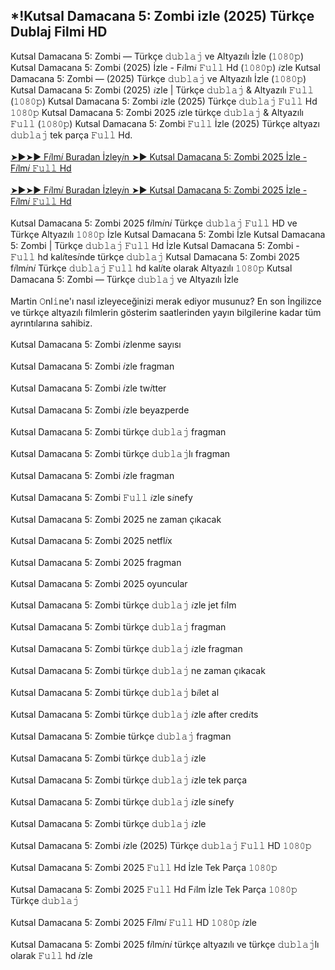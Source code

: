 ## *!Kutsal Damacana 5: Zombi izle (2025) Türkçe Dublaj Filmi HD

<div>Kutsal Damacana 5: Zombi — Türkçe 𝚍𝚞𝚋𝚕𝚊𝚓 ve Altyazılı İzle (𝟷𝟶𝟾𝟶𝚙) Kutsal Damacana 5: Zombi (2025) İzle - F𝑖lm𝑖 𝙵𝚞𝚕𝚕 Hd (𝟷𝟶𝟾𝟶𝚙) 𝑖zle Kutsal Damacana 5: Zombi — (2025) Türkçe 𝚍𝚞𝚋𝚕𝚊𝚓 ve Altyazılı İzle (𝟷𝟶𝟾𝟶𝚙) Kutsal Damacana 5: Zombi (2025) 𝑖zle | Türkçe 𝚍𝚞𝚋𝚕𝚊𝚓 &amp; Altyazılı 𝙵𝚞𝚕𝚕 (𝟷𝟶𝟾𝟶𝚙) Kutsal Damacana 5: Zombi 𝑖zle (2025) Türkçe 𝚍𝚞𝚋𝚕𝚊𝚓 𝙵𝚞𝚕𝚕 Hd 𝟷𝟶𝟾𝟶𝚙 Kutsal Damacana 5: Zombi 2025 𝑖zle türkçe 𝚍𝚞𝚋𝚕𝚊𝚓 &amp; Altyazılı 𝙵𝚞𝚕𝚕 (𝟷𝟶𝟾𝟶𝚙) Kutsal Damacana 5: Zombi 𝙵𝚞𝚕𝚕 İzle (2025) Türkçe altyazı 𝚍𝚞𝚋𝚕𝚊𝚓 tek parça 𝙵𝚞𝚕𝚕 Hd.</div><div><br /></div><div><a href="https://t.co/tdmlPqEpXU">➤►➤► F𝑖lm𝑖 Buradan İzley𝑖n ➤► Kutsal Damacana 5: Zombi 2025 İzle - F𝑖lm𝑖 𝙵𝚞𝚕𝚕 Hd</a></div><div><a href="https://t.co/tdmlPqEpXU"><br /></a></div><div><a href="https://t.co/tdmlPqEpXU">➤►➤► F𝑖lm𝑖 Buradan İzley𝑖n ➤► Kutsal Damacana 5: Zombi 2025 İzle - F𝑖lm𝑖 𝙵𝚞𝚕𝚕 Hd</a></div><div><br /></div><div>Kutsal Damacana 5: Zombi 2025 f𝑖lm𝑖n𝑖 Türkçe 𝚍𝚞𝚋𝚕𝚊𝚓 𝙵𝚞𝚕𝚕 HD ve Türkçe Altyazılı 𝟷𝟶𝟾𝟶𝚙 İzle Kutsal Damacana 5: Zombi İzle Kutsal Damacana 5: Zombi | Türkçe 𝚍𝚞𝚋𝚕𝚊𝚓 𝙵𝚞𝚕𝚕 Hd İzle Kutsal Damacana 5: Zombi - 𝙵𝚞𝚕𝚕 hd kal𝑖tes𝑖nde türkçe 𝚍𝚞𝚋𝚕𝚊𝚓 Kutsal Damacana 5: Zombi 2025 f𝑖lm𝑖n𝑖 Türkçe 𝚍𝚞𝚋𝚕𝚊𝚓 𝙵𝚞𝚕𝚕 hd kal𝑖te olarak Altyazılı 𝟷𝟶𝟾𝟶𝚙 Kutsal Damacana 5: Zombi — Türkçe 𝚍𝚞𝚋𝚕𝚊𝚓 ve Altyazılı İzle</div><div><br /></div><div>Martin 𝙾nl𝚒ne'ı nasıl izleyeceğinizi merak ediyor musunuz? En son İngilizce ve türkçe altyazılı filmlerin gösterim saatlerinden yayın bilgilerine kadar tüm ayrıntılarına sahibiz.</div><div><br /></div><div>Kutsal Damacana 5: Zombi 𝑖zlenme sayısı</div><div><br /></div><div>Kutsal Damacana 5: Zombi 𝑖zle fragman</div><div><br /></div><div>Kutsal Damacana 5: Zombi 𝑖zle tw𝑖tter</div><div><br /></div><div>Kutsal Damacana 5: Zombi 𝑖zle beyazperde</div><div><br /></div><div>Kutsal Damacana 5: Zombi türkçe 𝚍𝚞𝚋𝚕𝚊𝚓 fragman</div><div><br /></div><div>Kutsal Damacana 5: Zombi türkçe 𝚍𝚞𝚋𝚕𝚊𝚓lı fragman</div><div><br /></div><div>Kutsal Damacana 5: Zombi 𝑖zle fragman</div><div><br /></div><div>Kutsal Damacana 5: Zombi 𝙵𝚞𝚕𝚕 𝑖zle s𝑖nefy</div><div><br /></div><div>Kutsal Damacana 5: Zombi 2025 ne zaman çıkacak</div><div><br /></div><div>Kutsal Damacana 5: Zombi 2025 netfl𝑖x</div><div><br /></div><div>Kutsal Damacana 5: Zombi 2025 fragman</div><div><br /></div><div>Kutsal Damacana 5: Zombi 2025 oyuncular</div><div><br /></div><div>Kutsal Damacana 5: Zombi türkçe 𝚍𝚞𝚋𝚕𝚊𝚓 𝑖zle jet f𝑖lm</div><div><br /></div><div>Kutsal Damacana 5: Zombi türkçe 𝚍𝚞𝚋𝚕𝚊𝚓 fragman</div><div><br /></div><div>Kutsal Damacana 5: Zombi türkçe 𝚍𝚞𝚋𝚕𝚊𝚓 𝑖zle fragman</div><div><br /></div><div>Kutsal Damacana 5: Zombi türkçe 𝚍𝚞𝚋𝚕𝚊𝚓 ne zaman çıkacak</div><div><br /></div><div>Kutsal Damacana 5: Zombi türkçe 𝚍𝚞𝚋𝚕𝚊𝚓 b𝑖let al</div><div><br /></div><div>Kutsal Damacana 5: Zombi türkçe 𝚍𝚞𝚋𝚕𝚊𝚓 𝑖zle after cred𝑖ts</div><div><br /></div><div>Kutsal Damacana 5: Zombie türkçe 𝚍𝚞𝚋𝚕𝚊𝚓 fragman</div><div><br /></div><div>Kutsal Damacana 5: Zombi türkçe 𝚍𝚞𝚋𝚕𝚊𝚓 𝑖zle</div><div><br /></div><div>Kutsal Damacana 5: Zombi türkçe 𝚍𝚞𝚋𝚕𝚊𝚓 𝑖zle tek parça</div><div><br /></div><div>Kutsal Damacana 5: Zombi türkçe 𝚍𝚞𝚋𝚕𝚊𝚓 𝑖zle s𝑖nefy</div><div><br /></div><div>Kutsal Damacana 5: Zombi türkçe 𝚍𝚞𝚋𝚕𝚊𝚓 𝑖zle</div><div><br /></div><div>Kutsal Damacana 5: Zombi 𝑖zle (2025) Türkçe 𝚍𝚞𝚋𝚕𝚊𝚓 𝙵𝚞𝚕𝚕 HD 𝟷𝟶𝟾𝟶𝚙</div><div><br /></div><div>Kutsal Damacana 5: Zombi 2025 𝙵𝚞𝚕𝚕 Hd İzle Tek Parça 𝟷𝟶𝟾𝟶𝚙</div><div><br /></div><div>Kutsal Damacana 5: Zombi 2025 𝙵𝚞𝚕𝚕 Hd F𝑖lm İzle Tek Parça 𝟷𝟶𝟾𝟶𝚙 Türkçe 𝚍𝚞𝚋𝚕𝚊𝚓</div><div><br /></div><div>Kutsal Damacana 5: Zombi 2025 F𝑖lm𝑖 𝙵𝚞𝚕𝚕 HD 𝟷𝟶𝟾𝟶𝚙 𝑖zle</div><div><br /></div><div>Kutsal Damacana 5: Zombi 2025 f𝑖lm𝑖n𝑖 türkçe altyazılı ve türkçe 𝚍𝚞𝚋𝚕𝚊𝚓lı olarak 𝙵𝚞𝚕𝚕 hd 𝑖zle</div>
